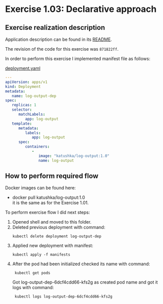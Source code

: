# Exercise 1.03: Declarative approach

## Exercise realization description

Application description can be found in its [README](../log-output/README.md).  

The revision of the code for this exercise was `871822ff`.  


In order to perform this exercise I implemented manifest file as follows:  

[deployment.yaml](./manifests/deployment.yaml)
```yaml
---
apiVersion: apps/v1
kind: Deployment
metadata:
   name: log-output-dep
spec:
   replicas: 1
   selector:
      matchLabels:
         app: log-output
   template:
      metadata:
         labels:
            app: log-output
      spec:
         containers:
            -
               image: "katushka/log-output:1.0"
               name: log-output
```

## How to perform required flow

Docker images can be found here:
- docker pull katushka/log-output:1.0  
  it is the same as for the Exercise 1.01.

To perform exercise flow I did next steps:

1. Opened shell and moved to this folder.
2. Deleted previous deployment with command:  
    ```shell
    kubectl delete deployment log-output-dep
   ```
3. Applied new deployment with manifest:  
    ```shell
    kubectl apply -f manifests                     
   ``` 
4. After the pod had been initialized checked its name with command:
   ```shell
    kubectl get pods
   ```
   Got log-output-dep-6dcf4cdd66-kfs2g as created pod name and got it logs with command:
   ```shell
    kubectl logs log-output-dep-6dcf4cdd66-kfs2g
   ```